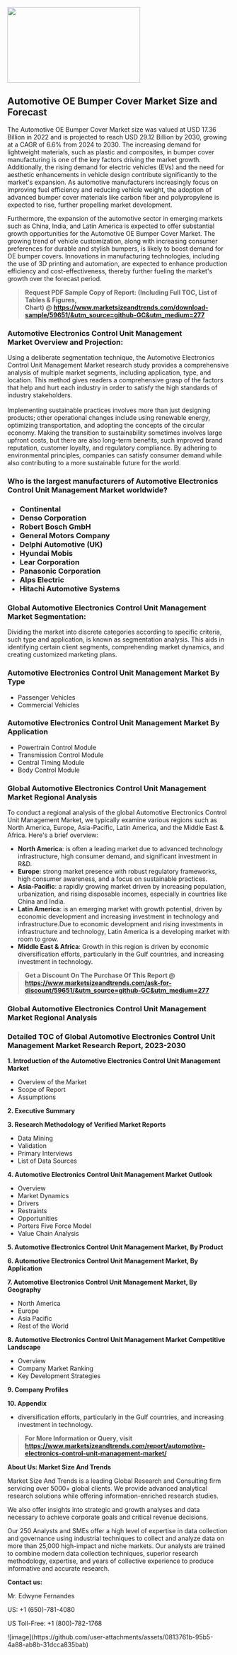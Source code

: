 <p><img class="alignnone size-medium wp-image-20088" src="https://ffe5etoiles.com/wp-content/uploads/2024/12/MST1-300x171.png" alt="" width="300" height="171" /></p><h2>Automotive OE Bumper Cover Market Size and Forecast</h2><p>The Automotive OE Bumper Cover Market size was valued at USD 17.36 Billion in 2022 and is projected to reach USD 29.12 Billion by 2030, growing at a CAGR of 6.6% from 2024 to 2030. The increasing demand for lightweight materials, such as plastic and composites, in bumper cover manufacturing is one of the key factors driving the market growth. Additionally, the rising demand for electric vehicles (EVs) and the need for aesthetic enhancements in vehicle design contribute significantly to the market's expansion. As automotive manufacturers increasingly focus on improving fuel efficiency and reducing vehicle weight, the adoption of advanced bumper cover materials like carbon fiber and polypropylene is expected to rise, further propelling market development.</p><p>Furthermore, the expansion of the automotive sector in emerging markets such as China, India, and Latin America is expected to offer substantial growth opportunities for the Automotive OE Bumper Cover Market. The growing trend of vehicle customization, along with increasing consumer preferences for durable and stylish bumpers, is likely to boost demand for OE bumper covers. Innovations in manufacturing technologies, including the use of 3D printing and automation, are expected to enhance production efficiency and cost-effectiveness, thereby further fueling the market's growth over the forecast period.</p></p><blockquote id="" class=""><strong>Request PDF Sample Copy of Report: (Including Full TOC, List of Tables &amp; Figures, Chart)&nbsp;@&nbsp;<strong><a href="https://www.marketsizeandtrends.com/download-sample/59651/&utm_source=github-GC&utm_medium=277" target="_blank">https://www.marketsizeandtrends.com/download-sample/59651/&utm_source=github-GC&utm_medium=277</a></strong></strong></blockquote><h3 id="" class="">Automotive Electronics Control Unit Management Market&nbsp;Overview and Projection:</h3><p id="" class="">Using a deliberate segmentation technique, the Automotive Electronics Control Unit Management Market research study provides a comprehensive analysis of multiple market segments, including application, type, and location. This method gives readers a comprehensive grasp of the factors that help and hurt each industry in order to satisfy the high standards of industry stakeholders. <br /> <br />Implementing sustainable practices involves more than just designing products; other operational changes include using renewable energy, optimizing transportation, and adopting the concepts of the circular economy. Making the transition to sustainability sometimes involves large upfront costs, but there are also long-term benefits, such improved brand reputation, customer loyalty, and regulatory compliance. By adhering to environmental principles, companies can satisfy consumer demand while also contributing to a more sustainable future for the world.</p><h3 id="" class="">Who is the largest manufacturers of&nbsp;Automotive Electronics Control Unit Management Market worldwide?</h3><h3 class=""><p><ul><li>Continental </li><li> Denso Corporation </li><li> Robert Bosch GmbH </li><li> General Motors Company </li><li> Delphi Automotive (UK) </li><li> Hyundai Mobis </li><li> Lear Corporation </li><li> Panasonic Corporation </li><li> Alps Electric </li><li> Hitachi Automotive Systems</li></ul></p></h3><h3 id="" class="">Global&nbsp;Automotive Electronics Control Unit Management Market Segmentation:</h3><p id="" class="">Dividing the market into discrete categories according to specific criteria, such type and application, is known as segmentation analysis. This aids in identifying certain client segments, comprehending market dynamics, and creating customized marketing plans.</p><h3 id="" class="">Automotive Electronics Control Unit Management Market&nbsp;By Type</h3><p><p><ul><li>Passenger Vehicles </li><li> Commercial Vehicles</p></li></ul></p></p><h3 id="" class="">Automotive Electronics Control Unit Management Market&nbsp;By Application</h3><p class=""><p><ul><li>Powertrain Control Module </li><li> Transmission Control Module </li><li> Central Timing Module </li><li> Body Control Module</li></ul></p></p><h3 id="" class="">Global Automotive Electronics Control Unit Management Market Regional Analysis</h3><p id="" class="">To conduct a regional analysis of the global Automotive Electronics Control Unit Management Market, we typically examine various regions such as North America, Europe, Asia-Pacific, Latin America, and the Middle East &amp; Africa. Here's a brief overview:</p><ul><li><strong>North America</strong>: is often a leading market due to advanced technology infrastructure, high consumer demand, and significant investment in R&amp;D.</li><li><strong>Europe</strong>: strong market presence with robust regulatory frameworks, high consumer awareness, and a focus on sustainable practices.</li><li><strong>Asia-Pacific</strong>: a rapidly growing market driven by increasing population, urbanization, and rising disposable incomes, especially in countries like China and India.</li><li><strong>Latin America</strong>: is an emerging market with growth potential, driven by economic development and increasing investment in technology and infrastructure.Due to economic development and rising investments in infrastructure and technology, Latin America is a developing market with room to grow.</li><li><strong>Middle East &amp; Africa</strong>: Growth in this region is driven by economic diversification efforts, particularly in the Gulf countries, and increasing investment in technology.</li></ul><blockquote id="" class=""><strong>Get a Discount On The Purchase Of This Report @ <strong><a href="https://www.marketsizeandtrends.com/ask-for-discount/59651/&utm_source=github-GC&utm_medium=277" target="_blank">https://www.marketsizeandtrends.com/ask-for-discount/59651/&utm_source=github-GC&utm_medium=277</a></strong></strong></blockquote><h3 id="" class="">Global Automotive Electronics Control Unit Management Market Regional Analysis</h3><h3 id="" class="">Detailed TOC of Global Automotive Electronics Control Unit Management Market Research Report, 2023-2030</h3><p id="" class=""><strong>1. Introduction of the Automotive Electronics Control Unit Management Market</strong></p><ul><li>Overview of the Market</li><li>Scope of Report</li><li>Assumptions</li></ul><p id="" class=""><strong>2. Executive Summary</strong></p><p id="" class=""><strong>3. Research Methodology of Verified Market Reports</strong></p><ul><li>Data Mining</li><li>Validation</li><li>Primary Interviews</li><li>List of Data Sources</li></ul><p id="" class=""><strong>4. Automotive Electronics Control Unit Management Market Outlook</strong></p><ul><li>Overview</li><li>Market Dynamics</li><li>Drivers</li><li>Restraints</li><li>Opportunities</li><li>Porters Five Force Model</li><li>Value Chain Analysis</li></ul><p id="" class=""><strong>5. Automotive Electronics Control Unit Management Market, By Product</strong></p><p id="" class=""><strong>6. Automotive Electronics Control Unit Management Market, By Application</strong></p><p id="" class=""><strong>7. Automotive Electronics Control Unit Management Market, By Geography</strong></p><ul><li>North America</li><li>Europe</li><li>Asia Pacific</li><li>Rest of the World</li></ul><p id="" class=""><strong>8. Automotive Electronics Control Unit Management Market Competitive Landscape</strong></p><ul><li>Overview</li><li>Company Market Ranking</li><li>Key Development Strategies</li></ul><p id="" class=""><strong>9. Company Profiles</strong></p><p id="" class=""><strong>10. Appendix</strong></p><ul><li>diversification efforts, particularly in the Gulf countries, and increasing investment in technology.</li></ul><blockquote id="" class=""><strong>For More Information or Query, visit <strong><strong><a href="https://www.marketsizeandtrends.com/report/automotive-electronics-control-unit-management-market/" target="_blank">https://www.marketsizeandtrends.com/report/automotive-electronics-control-unit-management-market/</a></strong></strong></strong></blockquote><p id="" class=""><strong>About Us: Market Size And Trends</strong></p><p id="" class="">Market Size And Trends is a leading Global Research and Consulting firm servicing over 5000+ global clients. We provide advanced analytical research solutions while offering information-enriched research studies.</p><p id="" class="">We also offer insights into strategic and growth analyses and data necessary to achieve corporate goals and critical revenue decisions.</p><p id="" class="">Our 250 Analysts and SMEs offer a high level of expertise in data collection and governance using industrial techniques to collect and analyze data on more than 25,000 high-impact and niche markets. Our analysts are trained to combine modern data collection techniques, superior research methodology, expertise, and years of collective experience to produce informative and accurate research.</p><p id="" class=""><strong>Contact us:</strong></p><p id="" class="">Mr. Edwyne Fernandes</p><p id="" class="">US: +1 (650)-781-4080</p><p id="" class="">US Toll-Free: +1 (800)-782-1768</p>
![image](https://github.com/user-attachments/assets/0813761b-95b5-4a88-ab8b-31dcca835bab)
